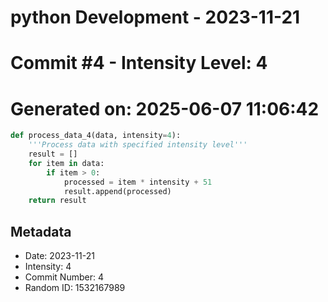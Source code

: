 ﻿# python Development - 2023-11-21
# Commit #4 - Intensity Level: 4
# Generated on: 2025-06-07 11:06:42
```python
def process_data_4(data, intensity=4):
    '''Process data with specified intensity level'''
    result = []
    for item in data:
        if item > 0:
            processed = item * intensity + 51
            result.append(processed)
    return result
```
## Metadata
- Date: 2023-11-21
- Intensity: 4
- Commit Number: 4
- Random ID: 1532167989

